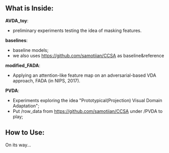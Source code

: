 ## What is Inside:  
**AVDA_toy**:  
+ preliminary experiments testing the idea of masking features.

**baselines**: 
+ baseline models;  
+ we also uses https://github.com/samotiian/CCSA as 
baseline&reference

**modified_FADA**: 
+ Applying an attention-like feature map
 on an adversarial-based VDA approach, FADA (in NIPS, 2017). 

**PVDA**: 
+ Experiments exploring the idea "Prototypical(Projection) Visual Domain Adaptation";  
+ Put /row_data from https://github.com/samotiian/CCSA under /PVDA to play;


## How to Use:
On its way...
